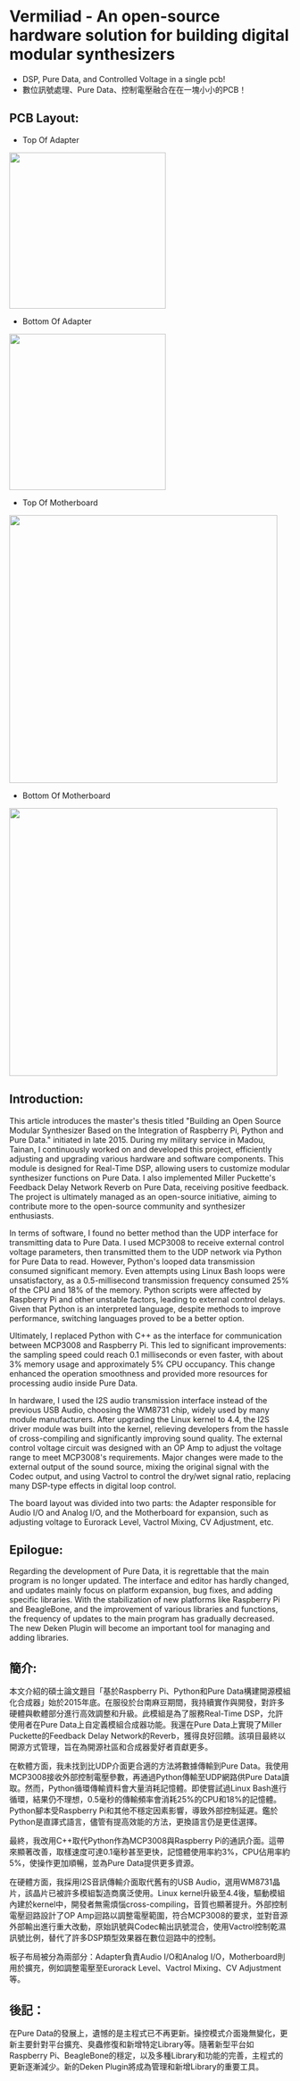 # Vermiliad - An open-source hardware solution for building digital modular synthesizers
* DSP, Pure Data, and Controlled Voltage in a single pcb!
* 數位訊號處理、Pure Data、控制電壓融合在在一塊小小的PCB！

## PCB Layout:

* Top Of Adapter
<img src="https://user-images.githubusercontent.com/15021145/30796960-cd4b5b22-a206-11e7-84ff-6005570c5a67.png" width="280">

* Bottom Of Adapter
<img src="https://user-images.githubusercontent.com/15021145/30796958-cd006d7e-a206-11e7-9c64-897f3f4fd79b.png" width="280">

* Top Of Motherboard
<img src="https://user-images.githubusercontent.com/15021145/30796961-ce5ef316-a206-11e7-9a36-1bf88692054d.png" width="480">

* Bottom Of Motherboard
<img src="https://user-images.githubusercontent.com/15021145/30796962-ce5f92e4-a206-11e7-8839-7095d0f902c5.png" width="480">

## Introduction:

This article introduces the master's thesis titled "Building an Open Source Modular Synthesizer Based on the Integration of Raspberry Pi, Python and Pure Data." initiated in late 2015. During my military service in Madou, Tainan, I continuously worked on and developed this project, efficiently adjusting and upgrading various hardware and software components. This module is designed for Real-Time DSP, allowing users to customize modular synthesizer functions on Pure Data. I also implemented Miller Puckette's Feedback Delay Network Reverb on Pure Data, receiving positive feedback. The project is ultimately managed as an open-source initiative, aiming to contribute more to the open-source community and synthesizer enthusiasts.

In terms of software, I found no better method than the UDP interface for transmitting data to Pure Data. I used MCP3008 to receive external control voltage parameters, then transmitted them to the UDP network via Python for Pure Data to read. However, Python's looped data transmission consumed significant memory. Even attempts using Linux Bash loops were unsatisfactory, as a 0.5-millisecond transmission frequency consumed 25% of the CPU and 18% of the memory. Python scripts were affected by Raspberry Pi and other unstable factors, leading to external control delays. Given that Python is an interpreted language, despite methods to improve performance, switching languages proved to be a better option.

Ultimately, I replaced Python with C++ as the interface for communication between MCP3008 and Raspberry Pi. This led to significant improvements: the sampling speed could reach 0.1 milliseconds or even faster, with about 3% memory usage and approximately 5% CPU occupancy. This change enhanced the operation smoothness and provided more resources for processing audio inside Pure Data.

In hardware, I used the I2S audio transmission interface instead of the previous USB Audio, choosing the WM8731 chip, widely used by many module manufacturers. After upgrading the Linux kernel to 4.4, the I2S driver module was built into the kernel, relieving developers from the hassle of cross-compiling and significantly improving sound quality. The external control voltage circuit was designed with an OP Amp to adjust the voltage range to meet MCP3008's requirements. Major changes were made to the external output of the sound source, mixing the original signal with the Codec output, and using Vactrol to control the dry/wet signal ratio, replacing many DSP-type effects in digital loop control.

The board layout was divided into two parts: the Adapter responsible for Audio I/O and Analog I/O, and the Motherboard for expansion, such as adjusting voltage to Eurorack Level, Vactrol Mixing, CV Adjustment, etc.

## Epilogue:

Regarding the development of Pure Data, it is regrettable that the main program is no longer updated. The interface and editor has hardly changed, and updates mainly focus on platform expansion, bug fixes, and adding specific libraries. With the stabilization of new platforms like Raspberry Pi and BeagleBone, and the improvement of various libraries and functions, the frequency of updates to the main program has gradually decreased. The new Deken Plugin will become an important tool for managing and adding libraries.

## 簡介:

本文介紹的碩士論文題目「基於Raspberry Pi、Python和Pure Data構建開源模組化合成器」始於2015年底。在服役於台南麻豆期間，我持續實作與開發，對許多硬體與軟體部分進行高效調整和升級。此模組是為了服務Real-Time DSP，允許使用者在Pure Data上自定義模組合成器功能。我還在Pure Data上實現了Miller Puckette的Feedback Delay Network的Reverb，獲得良好回饋。該項目最終以開源方式管理，旨在為開源社區和合成器愛好者貢獻更多。

在軟體方面，我未找到比UDP介面更合適的方法將數據傳輸到Pure Data。我使用MCP3008接收外部控制電壓參數，再通過Python傳輸至UDP網路供Pure Data讀取。然而，Python循環傳輸資料會大量消耗記憶體。即使嘗試過Linux Bash進行循環，結果仍不理想，0.5毫秒的傳輸頻率會消耗25%的CPU和18%的記憶體。Python腳本受Raspberry Pi和其他不穩定因素影響，導致外部控制延遲。鑑於Python是直譯式語言，儘管有提高效能的方法，更換語言仍是更佳選擇。

最終，我改用C++取代Python作為MCP3008與Raspberry Pi的通訊介面。這帶來顯著改善，取樣速度可達0.1毫秒甚至更快，記憶體使用率約3%，CPU佔用率約5%，使操作更加順暢，並為Pure Data提供更多資源。

在硬體方面，我採用I2S音訊傳輸介面取代舊有的USB Audio，選用WM8731晶片，該晶片已被許多模組製造商廣泛使用。Linux kernel升級至4.4後，驅動模組內建於kernel中，開發者無需煩惱cross-compiling，音質也顯著提升。外部控制電壓迴路設計了OP Amp迴路以調整電壓範圍，符合MCP3008的要求，並對音源外部輸出進行重大改動，原始訊號與Codec輸出訊號混合，使用Vactrol控制乾濕訊號比例，替代了許多DSP類型效果器在數位迴路中的控制。

板子布局被分為兩部分：Adapter負責Audio I/O和Analog I/O，Motherboard則用於擴充，例如調整電壓至Eurorack Level、Vactrol Mixing、CV Adjustment等。

## 後記：
在Pure Data的發展上，遺憾的是主程式已不再更新。操控模式介面幾無變化，更新主要針對平台擴充、臭蟲修復和新增特定Library等。隨著新型平台如Raspberry Pi、BeagleBone的穩定，以及多種Library和功能的完善，主程式的更新逐漸減少。新的Deken Plugin將成為管理和新增Library的重要工具。
